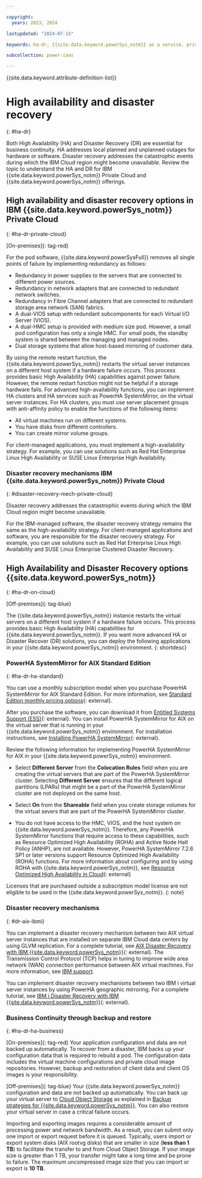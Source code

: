 ```yaml
---

copyright:
  years: 2023, 2024

lastupdated: "2024-07-15"

keywords: ha-dr, {{site.data.keyword.powerSys_notm}} as a service, private cloud, before you begin, terminology, high availability, disaster recovery, power systems, virtual servers, hardware failure

subcollection: power-iaas

---
```


{{site.data.keyword.attribute-definition-list}}

# High availability and disaster recovery
{: #ha-dr}





Both High Availability (HA) and Disaster Recovery (DR) are essential for business continuity. HA addresses local planned and unplanned outages for hardware or software. Disaster recovery addresses the catastrophic events during which the IBM Cloud region might become unavailable. Review the topic to understand the HA and DR for IBM {{site.data.keyword.powerSys_notm}} Private Cloud and {{site.data.keyword.powerSys_notm}} offerings.


## High availability and disaster recovery options in IBM {{site.data.keyword.powerSys_notm}} Private Cloud
{: #ha-dr-private-cloud}

[On-premises]{: tag-red}

For the pod software, {{site.data.keyword.powerSysFull}} removes all single points of failure by implementing redundancy as follows:

- Redundancy in power supplies to the servers that are connected to different power sources.
- Redundancy in network adapters that are connected to redundant network switches.
- Redundancy in Fibre Channel adapters that are connected to redundant storage area network (SAN) fabrics.
- A dual-VIOS setup with redundant subcomponents for each Virtual I/O Server (VIOS).
- A dual-HMC setup is provided with medium size pod. However, a small pod configuration has only a single HMC. For small pods, the standby system is shared between the managing and managed nodes.
- Dual storage systems that allow host-based mirroring of customer data.

By using the remote restart function, the {{site.data.keyword.powerSys_notm}} restarts the virtual server instances on a different host system if a hardware failure occurs. This process provides basic High Availability (HA) capabilities against power failure. However, the remote restart function might not be helpful if a storage hardware fails. For advanced high-availability functions, you can implement HA clusters and HA services such as PowerHA SystemMirror, on the virtual server instances. For HA clusters, you must use server placement groups with anti-affinity policy to enable the functions of the following items:
* All virtual machines run on different systems.
* You have disks from different controllers.
* You can create mirror volume groups.

For client-managed applications, you must implement a high-availability strategy. For example, you can use solutions such as Red Hat Enterprise Linux High Availability or SUSE Linux Enterprise High Availability.

### Disaster recovery mechanisms IBM {{site.data.keyword.powerSys_notm}} Private Cloud
{: #disaster-recovery-mech-private-cloud}

Disaster recovery addresses the catastrophic events during which the IBM Cloud region might become unavailable.

For the IBM-managed software, the disaster recovery strategy remains the same as the high-availability strategy. For client-managed applications and software, you are responsible for the disaster recovery strategy. For example, you can use solutions such as Red Hat Enterprise Linux High Availability and SUSE Linux Enterprise Clustered Disaster Recovery.


## High Availability and Disaster Recovery options {{site.data.keyword.powerSys_notm}}
{: #ha-dr-on-cloud}

[Off-premises]{: tag-blue}

The {{site.data.keyword.powerSys_notm}} instance restarts the virtual servers on a different host system if a hardware failure occurs. This process provides basic High Availability (HA) capabilities for {{site.data.keyword.powerSys_notm}}. If you want more advanced HA or Disaster Recover (DR) solutions, you can deploy the following applications in your {{site.data.keyword.powerSys_notm}} environment.
{: shortdesc}

### PowerHA SystemMirror for AIX Standard Edition
{: #ha-dr-ha-standard}

You can use a monthly subscription model when you purchase PowerHA SystemMirror for AIX Standard Edition. For more information, see [Standard Edition monthly pricing options](https://www.ibm.com/docs/en/announcements/archive/ENUS219-288){: external}.

After you purchase the software, you can download it from [Entitled Systems Support (ESS)](https://www.ibm.com/servers/eserver/ess/index.wss){: external}. You can install PowerHA SystemMirror for AIX on the virtual server that is running in your {{site.data.keyword.powerSys_notm}} environment. For installation instructions, see [Installing PowerHA SystemMirror](https://www.ibm.com/support/knowledgecenter/SSPHQG_7.2/install/ha_install.html){: external}.

Review the following information for implementing PowerHA SystemMirror for AIX in your {{site.data.keyword.powerSys_notm}} environment.

- Select **Different Server** from the **Colocation Rules** field when you are creating the virtual servers that are part of the PowerHA SystemMirror cluster. Selecting **Different Server** ensures that the different logical partitions (LPARs) that might be a part of the PowerHA SystemMirror cluster are not deployed on the same host.

- Select **On** from the **Shareable** field when you create storage volumes for the virtual severs that are part of the PowerHA SystemMirror cluster.

- You do not have access to the HMC, VIOS, and the host system on {{site.data.keyword.powerSys_notm}}. Therefore, any PowerHA SystemMirror functions that require access to these capabilities, such as Resource Optimized High Availability (ROHA) and Active Node Halt Policy (ANHP), are not available. However, PowerHA SystemMirror 7.2.6 SP1 or later versions support Resource Optimized High Availability (ROHA) functions. For more information about configuring and by using ROHA with {{site.data.keyword.powerSys_notm}}, see [Resource Optimized High Availability in Cloud](https://www.ibm.com/docs/en/powerha-aix/7.2?topic=administering-resources-optimized-high-availability-in-cloud){: external}

Licenses that are purchased outside a subscription model license are not eligible to be used in the {{site.data.keyword.powerSys_notm}}.
{: note}

### Disaster recovery mechanisms
{: #dr-aix-ibmi}

You can implement a disaster recovery mechanism between two AIX virtual server instances that are installed on separate IBM Cloud data centers by using GLVM replication. For a complete tutorial, see [AIX Disaster Recovery with IBM {{site.data.keyword.powerSys_notm}}](https://cloud.ibm.com/media/docs/downloads/power-iaas-tutorials/PowerVS_AIX_DR_Tutorial_v1.pdf){: external}. The Transmission Control Protocol (TCP) helps in tuning to improve wide area network (WAN) connection performance between AIX virtual machines. For more information, see [IBM support](https://www.ibm.com/support/pages/node/6410510).

You can implement disaster recovery mechanisms between two IBM i virtual server instances by using PowerHA geographic mirroring. For a complete tutorial, see [IBM i Disaster Recovery with IBM {{site.data.keyword.powerSys_notm}}](https://cloud.ibm.com/media/docs/downloads/power-iaas-tutorials/PowerVS_IBMi_DR_Tutorial_v1.pdf){: external}.

### Business Continuity through backup and restore
{: #ha-dr-ha-business}

[On-premises]{: tag-red} Your application configuration and data are not backed up automatically. To recover from a disaster, IBM backs up your configuration data that is required to rebuild a pod. The configuration data includes the virtual machine configurations and private cloud image repositories. However, backup and restoration of client data and client OS images is your responsibility.

[Off-premises]{: tag-blue} Your {{site.data.keyword.powerSys_notm}} configuration and data are not backed up automatically. You can back up your virtual server to [Cloud Object Storage](/docs/cloud-object-storage?topic=cloud-object-storage-getting-started-cloud-object-storage) as explained in [Backup strategies for {{site.data.keyword.powerSys_notm}}](/docs/power-iaas?topic=power-iaas-backup-strategies). You can also restore your virtual server in case a critical failure occurs.

Importing and exporting images requires a considerable amount of processing power and network bandwidth. As a result, you can submit only one import or export request before it is queued. Typically, users import or export system disks (AIX rootvg disks) that are smaller in size (**less than 1 TB**) to facilitate the transfer to and from Cloud Object Storage. If your image size is greater than 1 TB, your transfer might take a long time and be prone to failure. The maximum uncompressed image size that you can import or export is **10 TB**.



